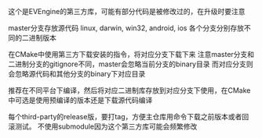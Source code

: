 这个是EVEngine的第三方库，可能有部分代码是被修改过的，在升级时要注意

master分支存放源代码
linux, darwin, win32, android, ios 各个分支分别存放不同的二进制版本

在CMake中使用第三方下载安装的指令，将对应分支下载下来
注意master分支和二进制分支的gitignore不同，master会忽略当前分支的binary目录
而对应分支则会忽略源代码和其他分支的binary下对应目录

推荐在不同平台下编译，然后将对应二进制库存放到对应分支下使用，在CMake中可选是使用预编译的版本还是下载源代码编译

每个third-party的release版，要打tag，方便主仓库用命令下载之前版本或者回滚测试。
不使用submodule因为这个第三方库可能会频繁修改